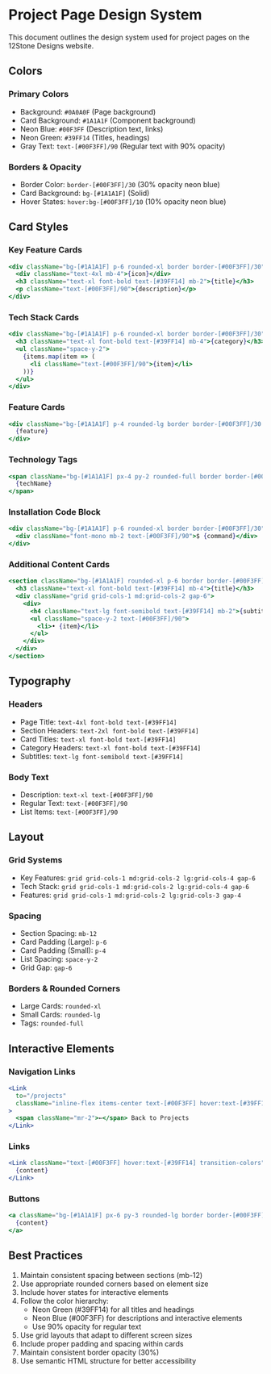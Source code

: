 # Project Page Design System

This document outlines the design system used for project pages on the 12Stone Designs website.

## Colors

### Primary Colors
- Background: `#0A0A0F` (Page background)
- Card Background: `#1A1A1F` (Component background)
- Neon Blue: `#00F3FF` (Description text, links)
- Neon Green: `#39FF14` (Titles, headings)
- Gray Text: `text-[#00F3FF]/90` (Regular text with 90% opacity)

### Borders & Opacity
- Border Color: `border-[#00F3FF]/30` (30% opacity neon blue)
- Card Background: `bg-[#1A1A1F]` (Solid)
- Hover States: `hover:bg-[#00F3FF]/10` (10% opacity neon blue)

## Card Styles

### Key Feature Cards
```jsx
<div className="bg-[#1A1A1F] p-6 rounded-xl border border-[#00F3FF]/30">
  <div className="text-4xl mb-4">{icon}</div>
  <h3 className="text-xl font-bold text-[#39FF14] mb-2">{title}</h3>
  <p className="text-[#00F3FF]/90">{description}</p>
</div>
```

### Tech Stack Cards
```jsx
<div className="bg-[#1A1A1F] p-6 rounded-xl border border-[#00F3FF]/30">
  <h3 className="text-xl font-bold text-[#39FF14] mb-4">{category}</h3>
  <ul className="space-y-2">
    {items.map(item => (
      <li className="text-[#00F3FF]/90">{item}</li>
    ))}
  </ul>
</div>
```

### Feature Cards
```jsx
<div className="bg-[#1A1A1F] p-4 rounded-lg border border-[#00F3FF]/30 text-[#00F3FF]/90">
  {feature}
</div>
```

### Technology Tags
```jsx
<span className="bg-[#1A1A1F] px-4 py-2 rounded-full border border-[#00F3FF]/30 text-[#00F3FF]/90">
  {techName}
</span>
```

### Installation Code Block
```jsx
<div className="bg-[#1A1A1F] p-6 rounded-xl border border-[#00F3FF]/30">
  <div className="font-mono mb-2 text-[#00F3FF]/90">$ {command}</div>
</div>
```

### Additional Content Cards
```jsx
<section className="bg-[#1A1A1F] rounded-xl p-6 border border-[#00F3FF]/30">
  <h3 className="text-xl font-bold text-[#39FF14] mb-4">{title}</h3>
  <div className="grid grid-cols-1 md:grid-cols-2 gap-6">
    <div>
      <h4 className="text-lg font-semibold text-[#39FF14] mb-2">{subtitle}</h4>
      <ul className="space-y-2 text-[#00F3FF]/90">
        <li>• {item}</li>
      </ul>
    </div>
  </div>
</section>
```

## Typography

### Headers
- Page Title: `text-4xl font-bold text-[#39FF14]`
- Section Headers: `text-2xl font-bold text-[#39FF14]`
- Card Titles: `text-xl font-bold text-[#39FF14]`
- Category Headers: `text-xl font-bold text-[#39FF14]`
- Subtitles: `text-lg font-semibold text-[#39FF14]`

### Body Text
- Description: `text-xl text-[#00F3FF]/90`
- Regular Text: `text-[#00F3FF]/90`
- List Items: `text-[#00F3FF]/90`

## Layout

### Grid Systems
- Key Features: `grid grid-cols-1 md:grid-cols-2 lg:grid-cols-4 gap-6`
- Tech Stack: `grid grid-cols-1 md:grid-cols-2 lg:grid-cols-4 gap-6`
- Features: `grid grid-cols-1 md:grid-cols-2 lg:grid-cols-3 gap-4`

### Spacing
- Section Spacing: `mb-12`
- Card Padding (Large): `p-6`
- Card Padding (Small): `p-4`
- List Spacing: `space-y-2`
- Grid Gap: `gap-6`

### Borders & Rounded Corners
- Large Cards: `rounded-xl`
- Small Cards: `rounded-lg`
- Tags: `rounded-full`

## Interactive Elements

### Navigation Links
```jsx
<Link 
  to="/projects" 
  className="inline-flex items-center text-[#00F3FF] hover:text-[#39FF14] transition-colors mb-8"
>
  <span className="mr-2">←</span> Back to Projects
</Link>
```

### Links
```jsx
<Link className="text-[#00F3FF] hover:text-[#39FF14] transition-colors">
  {content}
</Link>
```

### Buttons
```jsx
<a className="bg-[#1A1A1F] px-6 py-3 rounded-lg border border-[#00F3FF]/30 hover:bg-[#00F3FF]/10 transition-colors text-[#00F3FF]">
  {content}
</a>
```

## Best Practices

1. Maintain consistent spacing between sections (mb-12)
2. Use appropriate rounded corners based on element size
3. Include hover states for interactive elements
4. Follow the color hierarchy:
   - Neon Green (#39FF14) for all titles and headings
   - Neon Blue (#00F3FF) for descriptions and interactive elements
   - Use 90% opacity for regular text
5. Use grid layouts that adapt to different screen sizes
6. Include proper padding and spacing within cards
7. Maintain consistent border opacity (30%)
8. Use semantic HTML structure for better accessibility
